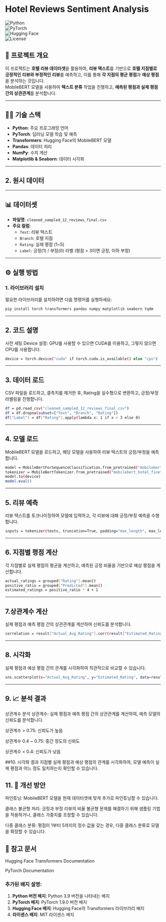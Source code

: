 # **Hotel Reviews Sentiment Analysis**

![Python](https://img.shields.io/badge/Python-3.9-%23007ACC?style=flat-square&logo=python&logoColor=white)  
![PyTorch](https://img.shields.io/badge/PyTorch-1.9.0-%23EE4C2C?style=flat-square&logo=pytorch&logoColor=white)  
![Hugging Face](https://img.shields.io/badge/Hugging%20Face-Transformers-%2334D058?style=flat-square&logo=Hugging%20Face&logoColor=white)  
![License](https://img.shields.io/badge/License-MIT-%23FF9900?style=flat-square)

## **📜 프로젝트 개요**

이 프로젝트는 **호텔 리뷰 데이터셋**을 활용하여, **리뷰 텍스트**를 기반으로 **호텔 지점별로 긍정적인 리뷰와 부정적인 리뷰**를 예측하고, 이를 통해 **각 지점의 평균 평점**과 **예상 평점**을 분석하는 것입니다.  
MobileBERT 모델을 사용하여 **텍스트 분류** 작업을 진행하고, **예측된 평점과 실제 평점 간의 상관관계**를 분석합니다.

---

## **🧑‍💻 기술 스택**

- **Python**: 주요 프로그래밍 언어
- **PyTorch**: 딥러닝 모델 학습 및 예측
- **Transformers**: Hugging Face의 MobileBERT 모델
- **Pandas**: 데이터 처리
- **NumPy**: 수치 계산
- **Matplotlib & Seaborn**: 데이터 시각화

---

## 2. 원시 데이터



---

## **📊 데이터셋**

- **파일명**: `cleaned_sampled_12_reviews_final.csv`
- **주요 컬럼**:
  - `Text`: 리뷰 텍스트
  - `Branch`: 호텔 지점
  - `Rating`: 실제 평점 (1~5)
  - `Label`: 긍정(1) / 부정(0) 라벨 (평점 > 3이면 긍정, 이하 부정)

---

## **⚙️ 실행 방법**

### **1. 라이브러리 설치**
필요한 라이브러리를 설치하려면 다음 명령어를 실행하세요:

```bash
pip install torch transformers pandas numpy matplotlib seaborn tqdm
```
---

##  2. 코드 설명
사전 세팅
Device 설정: GPU를 사용할 수 있으면 CUDA를 이용하고, 그렇지 않으면 CPU를 사용합니다.

```bash
device = torch.device("cuda" if torch.cuda.is_available() else "cpu")
```
---

## 3. 데이터 로드
CSV 파일을 로드하고, 결측치를 제거한 후, Rating을 실수형으로 변환하고, 긍정/부정 라벨링을 진행합니다.
```bash
df = pd.read_csv("cleaned_sampled_12_reviews_final.csv")
df = df.dropna(subset=["Text", "Branch", "Rating"])
df["Label"] = df["Rating"].apply(lambda x: 1 if x > 3 else 0)
```
---


## 4. 모델 로드
MobileBERT 모델을 로드하고, 해당 모델을 사용하여 리뷰 텍스트의 긍정/부정을 예측합니다.
```bash
model = MobileBertForSequenceClassification.from_pretrained("mobilebert_hotel_finetuned")
tokenizer = MobileBertTokenizer.from_pretrained("mobilebert_hotel_finetuned")
model.to(device)
model.eval()
```
---


## 5. 리뷰 예측
리뷰 텍스트를 토크나이징하여 모델에 입력하고, 각 리뷰에 대해 긍정/부정 예측을 수행합니다.
```bash
inputs = tokenizer(texts, truncation=True, padding="max_length", max_length=256, return_tensors="pt")
```
---

## 6. 지점별 평점 계산
각 지점별로 실제 평점의 평균을 계산하고, 예측된 긍정 비율을 기반으로 예상 평점을 계산합니다.
```bash
actual_ratings = grouped["Rating"].mean()
positive_ratio = grouped["Predicted"].mean()
estimated_ratings = positive_ratio * 4 + 1
```
---


## 7.상관계수 계산
실제 평점과 예측 평점 간의 상관관계를 계산하여 신뢰도를 분석합니다.
```bash
correlation = result["Actual_Avg_Rating"].corr(result["Estimated_Rating"])
```
---


## 8. 시각화
실제 평점과 예상 평점 간의 관계를 시각화하여 직관적으로 비교할 수 있습니다.
```bash
sns.scatterplot(x="Actual_Avg_Rating", y="Estimated_Rating", data=result, hue=result.index)
```
---


## 9. 📈 분석 결과
상관계수 분석
상관계수: 실제 평점과 예측 평점 간의 상관관계를 계산하여, 예측 모델의 신뢰도를 분석합니다.

상관계수 > 0.75: 신뢰도가 높음

상관계수 0.4 ~ 0.75: 중간 정도의 신뢰도

상관계수 < 0.4: 신뢰도가 낮음

##10. 시각화 결과
지점별 실제 평점과 예상 평점의 관계를 시각화하여, 모델 예측이 실제 평점과 어느 정도 일치하는지 확인할 수 있습니다.

## 11. 🚀 개선 방안
파인튜닝: MobileBERT 모델을 현재 데이터셋에 맞게 추가로 파인튜닝할 수 있습니다.

클래스 불균형 처리: 긍정과 부정 리뷰의 비율 불균형 문제를 해결하기 위해 샘플링 기법을 적용하거나, 클래스 가중치를 조정할 수 있습니다.

다중 클래스 분류: 평점이 1부터 5까지의 정수 값을 갖는 경우, 다중 클래스 분류로 모델을 확장할 수 있습니다.

## 🔗 참고 문서
Hugging Face Transformers Documentation

PyTorch Documentation

### 추가된 배지 설명:

1. **Python 버전 배지**: Python 3.9 버전을 나타내는 배지
2. **PyTorch 배지**: PyTorch 1.9.0 버전 배지
3. **Hugging Face 배지**: Hugging Face의 Transformers 라이브러리 배지
4. **라이센스 배지**: MIT 라이센스 배지



